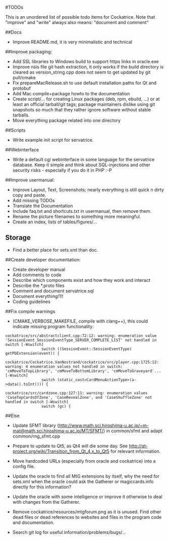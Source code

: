 #TODOs

This is an unordered list of possible todo items for Cockatrice.
Note that "improve" and "write" always also means: "document and comment"

##Docs
* Improve README.md, it is very minimalistic and technical

##Improve packaging:
* Add SSL libraries to Windows build to support https links in oracle.exe
* Improve nsis file git hash extraction, it only works if the build directory is cleared as version_string.cpp does not seem to get updated by git pull/cmake
* Fix prepareMacRelease.sh to use default installation paths for Qt and protobuf
* Add Mac compile+package howto to the documentation
* Create script/... for creating Linux packages (deb, rpm, ebuild, ...) or at least an official tarball/git tags; package maintainers dislike using git snapshots so much that they rather ignore software without stable tarballs.
* Move everything package related into one directory

##Scripts
* Write example init script for servatrice.

##Webinterface
* Write a default cgi webinterface in some language for the servatrice database. Keep it simple and think about SQL-injections and other security risks - especially if you do it in PHP :-P

##Improve usermanual:
* Improve Layout, Text, Screenshots; nearly everything is still quick n dirty copy and paste.
* Add missing TODOs
* Translate the Documentation
* Include faq.txt and shortcuts.txt in usermanual, then remove them.
* Rename the picture filenames to something more meaningful.
* Create an index, lists of tables/figures/...


## Storage
* Find a better place for sets.xml than doc.

##Create developer documentation:
* Create developer manual
* Add comments to code
* Describe which components exist and how they work and interact
* Describe the *.proto files
* Comment and document servatrice.sql
* Document everything!1!!
* Coding guidelines

##Fix compile warnings
* (CMAKE_VERBOSE_MAKEFILE, compile with clang++), this could indicate missing program functionality:

```
cockatrice/src/abstractclient.cpp:72:12: warning: enumeration value 'SessionEvent_SessionEventType_SERVER_COMPLETE_LIST' not handled in switch [-Wswitch]
                switch ((SessionEvent::SessionEventType) getPbExtension(event)) {
```
                                
```
cockatrice/Cockatrice.VanNostrand/cockatrice/src/player.cpp:1725:12: warning: 4 enumeration values not handled in switch: 'cmMoveToTopLibrary', 'cmMoveToBottomLibrary', 'cmMoveToGraveyard'... [-Wswitch]
                switch (static_cast<CardMenuActionType>(a->data().toInt())) {
```

```
cockatrice/src/cardzone.cpp:127:11: warning: enumeration values 'CaseTopCardsOfZone', 'CaseRevealZone', and 'CaseShuffleZone' not handled in switch [-Wswitch]
                switch (gc) {
```

##Else

* Update SFMT library (http://www.math.sci.hiroshima-u.ac.jp/~m-mat@math.sci.hiroshima-u.ac.jp/MT/SFMT/) in common/sfmt and adapt common/rng_sfmt.cpp

* Prepare to update to Qt5, as Qt4 will die some day. See http://qt-project.org/wiki/Transition_from_Qt_4.x_to_Qt5 for relevant information.

* Move hardcoded URLs (especially from oracle and cockatrice) into a config file.

* Update the oracle to find all MtG extensions by itself, why the need for sets.xml when the oracle could ask the Gatherer or magiccards.info directly for this information?

* Update the oracle with some intelligence or improve it otherwise to deal with changes from the Gatherer.

* Remove cockatrice/resources/mtgforum.png as it is unused. Find other dead files or dead references to websites and files in the program code and documentation.

* Search git log for useful information/problems/bugs/...
